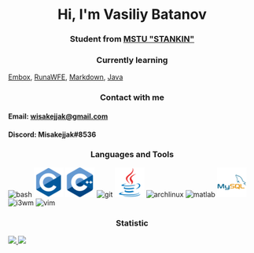 <h1 align="center">Hi, I'm Vasiliy Batanov</h1>
<h3 align="center">Student from <a href="https://stankin.ru">MSTU "STANKIN"</a></h3>
<h3 align="center">Currently learning</h3>
<p align="left">
  <a href="https://github.com/embox">Embox</a>,  
  <a href="https://runawfe.org/RunaWFE_Free_Workflow_System">RunaWFE</a>,
  <a href="https://en.wikipedia.org/wiki/Markdown">Markdown</a>,
  <a href="https://en.wikipedia.org/wiki/Java_(programming_language)">Java</a>
</p>

<h3 align="center">Contact with me</h3>

#### Email: wisakejjak@gmail.com
#### Discord: Misakejjak#8536
<h3 align="center">Languages and Tools</h3>
<p align="left">
  <img src="https://www.vectorlogo.zone/logos/gnu_bash/gnu_bash-icon.svg" alt="bash" width="60" height="60"/>
  <img src="https://raw.githubusercontent.com/devicons/devicon/master/icons/c/c-original.svg" alt="c" width="60" height="60"/> 
  <img src="https://raw.githubusercontent.com/devicons/devicon/master/icons/cplusplus/cplusplus-original.svg" alt="cplusplus" width="60" height="60"/>
  <img src="https://www.vectorlogo.zone/logos/git-scm/git-scm-icon.svg" alt="git" width="60" height="60"/>
  <img src="https://raw.githubusercontent.com/devicons/devicon/master/icons/java/java-original.svg" alt="java" width="60" height="60"/>
  <img src="https://www.vectorlogo.zone/logos/archlinux/archlinux-icon.svg" alt="archlinux" width="60" height="60"/>
  <img src="https://upload.wikimedia.org/wikipedia/commons/2/21/Matlab_Logo.png" alt="matlab" width="60" height="60"/>
  <img src="https://raw.githubusercontent.com/devicons/devicon/master/icons/mysql/mysql-original-wordmark.svg" alt="mysql" width="60" height="60"/>
  <img src="https://upload.wikimedia.org/wikipedia/commons/2/27/I3_window_manager_logo.svg" alt="i3wm" width="60" height="60"/>
  <img src="https://www.vectorlogo.zone/logos/vim/vim-icon.svg" alt="vim" width="60" height="60"/>
</p>

<h3 align="center">Statistic</h3>
<p>
  <a href="https://github.com/wisakejjak">
    <img src="http://github-profile-summary-cards.vercel.app/api/cards/stats?username=wisakejjak&theme=vue" />
     <img src="http://github-profile-summary-cards.vercel.app/api/cards/productive-time?username=wisakejjak&theme=vue&utcOffset=3" />
  </a>
</p>
